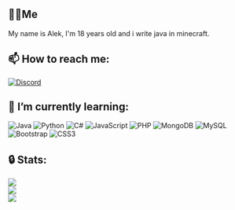 ## 👨‍💻Me
My name is Alek, I'm 18 years old and i write java in minecraft.


## 📫 How to reach me:
[![Discord](https://img.shields.io/badge/Discord-blue?style=for-the-badge&logo)](https://discord.com/users/702848094244438016)

## 🔭 I’m currently learning:
![Java](https://img.shields.io/badge/java-%23ED8B00.svg?style=for-the-badge&logo=java&logoColor=white) ![Python](https://img.shields.io/badge/python-3670A0?style=for-the-badge&logo=python&logoColor=ffdd54) ![C#](https://img.shields.io/badge/c%23-%23239120.svg?style=for-the-badge&logo=c-sharp&logoColor=white) ![JavaScript](https://img.shields.io/badge/javascript-%23323330.svg?style=for-the-badge&logo=javascript&logoColor=%23F7DF1E) ![PHP](https://img.shields.io/badge/php-%23777BB4.svg?style=for-the-badge&logo=php&logoColor=white) ![MongoDB](https://img.shields.io/badge/MongoDB-%234ea94b.svg?style=for-the-badge&logo=mongodb&logoColor=white) ![MySQL](https://img.shields.io/badge/mysql-%2300f.svg?style=for-the-badge&logo=mysql&logoColor=white) ![Bootstrap](https://img.shields.io/badge/bootstrap-%23563D7C.svg?style=for-the-badge&logo=bootstrap&logoColor=white) ![CSS3](https://img.shields.io/badge/css3-%231572B6.svg?style=for-the-badge&logo=css3&logoColor=white) 

## 🔒 Stats:
![](https://github-readme-stats.vercel.app/api?username=ts&theme=dark&hide_border=true&include_all_commits=true&count_private=true)<br/>
![](https://github-readme-streak-stats.herokuapp.com/?user=ts&theme=dark&hide_border=true)<br/>
![](https://github-readme-stats.vercel.app/api/top-langs/?username=ts&theme=dark&hide_border=true&include_all_commits=true&count_private=true&layout=compact)


